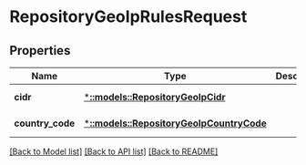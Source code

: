 # RepositoryGeoIpRulesRequest

## Properties
Name | Type | Description | Notes
------------ | ------------- | ------------- | -------------
**cidr** | [***::models::RepositoryGeoIpCidr**](RepositoryGeoIpCidr.md) |  | [default to null]
**country_code** | [***::models::RepositoryGeoIpCountryCode**](RepositoryGeoIpCountryCode.md) |  | [default to null]

[[Back to Model list]](../README.md#documentation-for-models) [[Back to API list]](../README.md#documentation-for-api-endpoints) [[Back to README]](../README.md)


